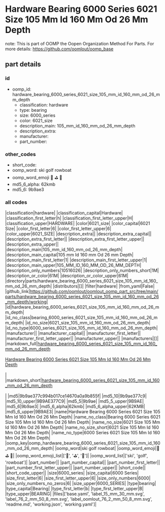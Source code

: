 # Hardware Bearing 6000 Series 6021 Size 105 Mm Id 160 Mm Od 26 Mm Depth  

note: This is part of OOMP the Oopen Organization Method For Parts. For more details: https://github.com/oomlout/oomp_base

##  part details





### id
* oomp_id: hardware_bearing_6000_series_6021_size_105_mm_id_160_mm_od_26_mm_depth
  * classification: hardware
  * type: bearing
  * size: 6000_series
  * color: 6021_size
  * description_main: 105_mm_id_160_mm_od_26_mm_depth
  * description_extra: 
  * manufacturer: 
  * part_number: 

### other_codes
* short_code: 
* oomp_word: ski golf rowboat
* oomp_word_emoji :ski: :golf: :rowboat:
* md5_6_alpha: 62kmb
* md5_6: 9b9ae3

### all codes 
|classification|hardware|
|classification_capital|Hardware|
|classification_first_letter|h|
|classification_first_letter_upper|H|
|classification_upper|HARDWARE|
|color|6021_size|
|color_capital|6021 Size|
|color_first_letter|6|
|color_first_letter_upper|6|
|color_upper|6021_SIZE|
|description_extra||
|description_extra_capital||
|description_extra_first_letter||
|description_extra_first_letter_upper||
|description_extra_upper||
|description_main|105_mm_id_160_mm_od_26_mm_depth|
|description_main_capital|105 mm Id 160 mm Od 26 mm Depth|
|description_main_first_letter|1|
|description_main_first_letter_upper|1|
|description_main_upper|105_MM_ID_160_MM_OD_26_MM_DEPTH|
|description_only_numbers|10516026|
|description_only_numbers_short|1M|
|description_or_color|61M|
|description_or_color_upper|61M|
|directory|parts/hardware_bearing_6000_series_6021_size_105_mm_id_160_mm_od_26_mm_depth|
|distributors|[]|
|filter|hardware|
|from_yaml|False|
|github_link|https://github.com/oomlout/oomlout_oomp_part_src/tree/main/parts/hardware_bearing_6000_series_6021_size_105_mm_id_160_mm_od_26_mm_depth/working|
|id|hardware_bearing_6000_series_6021_size_105_mm_id_160_mm_od_26_mm_depth|
|id_no_class|bearing_6000_series_6021_size_105_mm_id_160_mm_od_26_mm_depth|
|id_no_size|6021_size_105_mm_id_160_mm_od_26_mm_depth|
|id_no_type|6000_series_6021_size_105_mm_id_160_mm_od_26_mm_depth|
|manufacturer||
|manufacturer_capital||
|manufacturer_first_letter||
|manufacturer_first_letter_upper||
|manufacturer_upper||
|manufacturers|[]|
|markdown_full|[hardware_bearing_6000_series_6021_size_105_mm_id_160_mm_od_26_mm_depth](https://github.com/oomlout/oomlout_oomp_part_src/tree/main/parts/hardware_bearing_6000_series_6021_size_105_mm_id_160_mm_od_26_mm_depth/working)<br>[](https://github.com/oomlout/oomlout_oomp_part_src/tree/main/parts/hardware_bearing_6000_series_6021_size_105_mm_id_160_mm_od_26_mm_depth/working)<br>[Hardware Bearing 6000 Series 6021 Size 105 Mm Id 160 Mm Od 26 Mm Depth](https://github.com/oomlout/oomlout_oomp_part_src/tree/main/parts/hardware_bearing_6000_series_6021_size_105_mm_id_160_mm_od_26_mm_depth/working)<br><br>|
|markdown_short|[hardware_bearing_6000_series_6021_size_105_mm_id_160_mm_od_26_mm_depth](https://github.com/oomlout/oomlout_oomp_part_src/tree/main/parts/hardware_bearing_6000_series_6021_size_105_mm_id_160_mm_od_26_mm_depth/working)<br><br>|
|md5|9b9ae377c994b017ce14670a0a9b855f|
|md5_10|9b9ae377c9|
|md5_10_upper|9B9AE377C9|
|md5_5|9b9ae|
|md5_5_upper|9B9AE|
|md5_6|9b9ae3|
|md5_6_alpha|62kmb|
|md5_6_alpha_upper|62KMB|
|md5_6_upper|9B9AE3|
|name|Hardware Bearing 6000 Series 6021 Size 105 Mm Id 160 Mm Od 26 Mm Depth|
|name_no_class|Bearing 6000 Series 6021 Size 105 Mm Id 160 Mm Od 26 Mm Depth|
|name_no_size|6021 Size 105 Mm Id 160 Mm Od 26 Mm Depth|
|name_no_size_short|6021 Size 105 Mm Id 160 Mm Od 26 Mm Depth|
|name_no_type|6000 Series 6021 Size 105 Mm Id 160 Mm Od 26 Mm Depth|
|oomp_key|oomp_hardware_bearing_6000_series_6021_size_105_mm_id_160_mm_od_26_mm_depth|
|oomp_word|ski golf rowboat|
|oomp_word_emoji|:ski: :golf: :rowboat:|
|oomp_word_emoji_list|[':ski:', ':golf:', ':rowboat:']|
|oomp_word_list|['ski', 'golf', 'rowboat']|
|part_number||
|part_number_capital||
|part_number_first_letter||
|part_number_first_letter_upper||
|part_number_upper||
|short_code||
|short_code_upper||
|size|6000_series|
|size_capital|6000 Series|
|size_first_letter|6|
|size_first_letter_upper|6|
|size_only_numbers|6000|
|size_only_numbers_no_zeros|6|
|size_upper|6000_SERIES|
|type|bearing|
|type_capital|Bearing|
|type_first_letter|b|
|type_first_letter_upper|B|
|type_upper|BEARING|
|files|['base.yaml', 'label_15_mm_30_mm.svg', 'label_76_2_mm_50_8_mm.svg', 'label_oomlout_76_2_mm_50_8_mm.svg', 'readme.md', 'working.json', 'working.yaml']|
